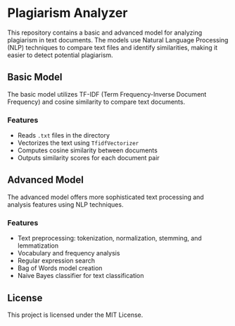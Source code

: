 # Plagiarism Analyzer

This repository contains a basic and advanced model for analyzing plagiarism in text documents. The models use Natural Language Processing (NLP) techniques to compare text files and identify similarities, making it easier to detect potential plagiarism.

## Basic Model

The basic model utilizes TF-IDF (Term Frequency-Inverse Document Frequency) and cosine similarity to compare text documents.

### Features

- Reads `.txt` files in the directory
- Vectorizes the text using `TfidfVectorizer`
- Computes cosine similarity between documents
- Outputs similarity scores for each document pair


## Advanced Model

The advanced model offers more sophisticated text processing and analysis features using NLP techniques.

### Features

- Text preprocessing: tokenization, normalization, stemming, and lemmatization
- Vocabulary and frequency analysis
- Regular expression search
- Bag of Words model creation
- Naive Bayes classifier for text classification


## License

This project is licensed under the MIT License.

